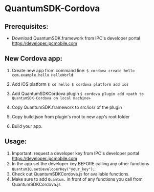 # QuantumSDK-Cordova

## Prerequisites:
* Download QuantumSDK.framework from IPC's developer portal https://developer.ipcmobile.com

## New Cordova app:
1. Create new app from command line: 
`$ cordova create hello com.example.hello HelloWorld`

2. Add iOS platform 
`$ cd hello
 $ cordova platform add ios`

3. Add QuantumSDKCordova plugin
`$ cordova plugin add <path to QuantumSDK-Cordova on local machine>`

4. Copy QuantumSDK.framework to src/ios/ of the plugin
5. Copy build.json from plugin's root to new app's root folder
6. Build your app.

## Usage:
1. Important: request a developer key from IPC's developer portal https://developer.ipcmobile.com
2. In the app set the developer key BEFORE calling any other functions `QuantumIQ.setDeveloperKey("your_key");`
3. Check out QuantumSDKCordova.js for available functions.
4. Make sure to add `Quantum.` in front of any functions you call from QuantumSDKCordova.js 
